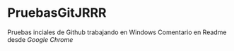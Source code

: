 # PruebasGitJRRR
Pruebas inciales de Github trabajando en Windows
Comentario en Readme desde _Google Chrome_
